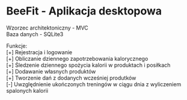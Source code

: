 # BeeFit - Aplikacja desktopowa
Wzorzec architektoniczny - MVC  
Baza danych - SQLite3

Funkcje:  
[+] Rejestracja i logowanie  
[+] Obliczanie dziennego zapotrzebowania kalorycznego  
[+] Śledzenie dziennego spożycia kalorii w produktach i posiłkach  
[+] Dodawanie własnych produktów  
[+] Tworzenie dań z dodanych wcześniej produtków  
[-] Uwzględnienie ukończonych treningów w ciągu dnia z wyliczeniem spalonych kalorii  

